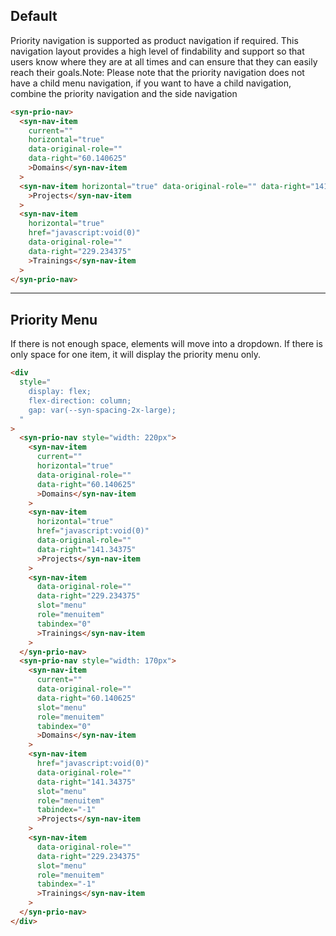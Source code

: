 
## Default

Priority navigation is supported as product navigation if required. This navigation layout provides a high level of findability and support so that users know where they are at all times and can ensure that they can easily reach their goals.Note: Please note that the priority navigation does not have a child menu navigation, if you want to have a child navigation, combine the priority navigation and the side navigation

```html
<syn-prio-nav>
  <syn-nav-item
    current=""
    horizontal="true"
    data-original-role=""
    data-right="60.140625"
    >Domains</syn-nav-item
  >
  <syn-nav-item horizontal="true" data-original-role="" data-right="141.34375"
    >Projects</syn-nav-item
  >
  <syn-nav-item
    horizontal="true"
    href="javascript:void(0)"
    data-original-role=""
    data-right="229.234375"
    >Trainings</syn-nav-item
  >
</syn-prio-nav>

```

---

## Priority Menu

If there is not enough space, elements will move into a dropdown. If there is only space for  one item, it will display the priority menu only.

```html
<div
  style="
    display: flex;
    flex-direction: column;
    gap: var(--syn-spacing-2x-large);
  "
>
  <syn-prio-nav style="width: 220px">
    <syn-nav-item
      current=""
      horizontal="true"
      data-original-role=""
      data-right="60.140625"
      >Domains</syn-nav-item
    >
    <syn-nav-item
      horizontal="true"
      href="javascript:void(0)"
      data-original-role=""
      data-right="141.34375"
      >Projects</syn-nav-item
    >
    <syn-nav-item
      data-original-role=""
      data-right="229.234375"
      slot="menu"
      role="menuitem"
      tabindex="0"
      >Trainings</syn-nav-item
    >
  </syn-prio-nav>
  <syn-prio-nav style="width: 170px">
    <syn-nav-item
      current=""
      data-original-role=""
      data-right="60.140625"
      slot="menu"
      role="menuitem"
      tabindex="0"
      >Domains</syn-nav-item
    >
    <syn-nav-item
      href="javascript:void(0)"
      data-original-role=""
      data-right="141.34375"
      slot="menu"
      role="menuitem"
      tabindex="-1"
      >Projects</syn-nav-item
    >
    <syn-nav-item
      data-original-role=""
      data-right="229.234375"
      slot="menu"
      role="menuitem"
      tabindex="-1"
      >Trainings</syn-nav-item
    >
  </syn-prio-nav>
</div>

```
